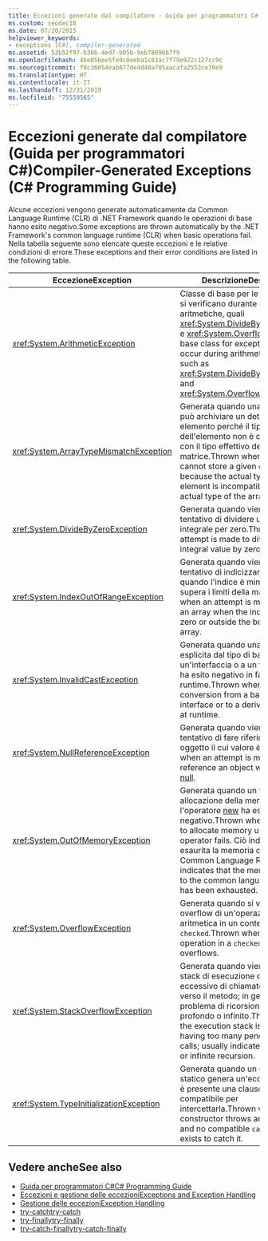 ```yaml
---
title: Eccezioni generate dal compilatore - Guida per programmatori C#
ms.custom: seodec18
ms.date: 07/20/2015
helpviewer_keywords:
- exceptions [C#], compiler-generated
ms.assetid: 53b52f97-b366-4ed7-b05b-9eb78096b7f9
ms.openlocfilehash: 4be85bee5fe9c0eeba1c83ac7f79e922c127cc9c
ms.sourcegitcommit: f8c36054eab877de4d40a705aacafa2552ce70e9
ms.translationtype: HT
ms.contentlocale: it-IT
ms.lasthandoff: 12/31/2019
ms.locfileid: "75559565"
---
```

# <a name="compiler-generated-exceptions-c-programming-guide"></a><span data-ttu-id="c0fa9-102">Eccezioni generate dal compilatore (Guida per programmatori C#)</span><span class="sxs-lookup"><span data-stu-id="c0fa9-102">Compiler-Generated Exceptions (C# Programming Guide)</span></span>
<span data-ttu-id="c0fa9-103">Alcune eccezioni vengono generate automaticamente da Common Language Runtime (CLR) di .NET Framework quando le operazioni di base hanno esito negativo.</span><span class="sxs-lookup"><span data-stu-id="c0fa9-103">Some exceptions are thrown automatically by the .NET Framework's common language runtime (CLR) when basic operations fail.</span></span> <span data-ttu-id="c0fa9-104">Nella tabella seguente sono elencate queste eccezioni e le relative condizioni di errore.</span><span class="sxs-lookup"><span data-stu-id="c0fa9-104">These exceptions and their error conditions are listed in the following table.</span></span>  
  
|<span data-ttu-id="c0fa9-105">Eccezione</span><span class="sxs-lookup"><span data-stu-id="c0fa9-105">Exception</span></span>|<span data-ttu-id="c0fa9-106">Descrizione</span><span class="sxs-lookup"><span data-stu-id="c0fa9-106">Description</span></span>|  
|---------------|-----------------|  
|<xref:System.ArithmeticException>|<span data-ttu-id="c0fa9-107">Classe di base per le eccezioni che si verificano durante operazioni aritmetiche, quali <xref:System.DivideByZeroException> e <xref:System.OverflowException>.</span><span class="sxs-lookup"><span data-stu-id="c0fa9-107">A base class for exceptions that occur during arithmetic operations, such as <xref:System.DivideByZeroException> and <xref:System.OverflowException>.</span></span>|  
|<xref:System.ArrayTypeMismatchException>|<span data-ttu-id="c0fa9-108">Generata quando una matrice non può archiviare un determinato elemento perché il tipo effettivo dell'elemento non è compatibile con il tipo effettivo della matrice.</span><span class="sxs-lookup"><span data-stu-id="c0fa9-108">Thrown when an array cannot store a given element because the actual type of the element is incompatible with the actual type of the array.</span></span>|  
|<xref:System.DivideByZeroException>|<span data-ttu-id="c0fa9-109">Generata quando viene eseguito un tentativo di dividere un valore integrale per zero.</span><span class="sxs-lookup"><span data-stu-id="c0fa9-109">Thrown when an attempt is made to divide an integral value by zero.</span></span>|  
|<xref:System.IndexOutOfRangeException>|<span data-ttu-id="c0fa9-110">Generata quando viene eseguito un tentativo di indicizzare una matrice, quando l'indice è minore di zero o supera i limiti della matrice.</span><span class="sxs-lookup"><span data-stu-id="c0fa9-110">Thrown when an attempt is made to index an array when the index is less than zero or outside the bounds of the array.</span></span>|  
|<xref:System.InvalidCastException>|<span data-ttu-id="c0fa9-111">Generata quando una conversione esplicita dal tipo di base a un'interfaccia o a un tipo derivato ha esito negativo in fase di runtime.</span><span class="sxs-lookup"><span data-stu-id="c0fa9-111">Thrown when an explicit conversion from a base type to an interface or to a derived type fails at runtime.</span></span>|  
|<xref:System.NullReferenceException>|<span data-ttu-id="c0fa9-112">Generata quando viene eseguito un tentativo di fare riferimento a un oggetto il cui valore è [null](../../language-reference/keywords/null.md).</span><span class="sxs-lookup"><span data-stu-id="c0fa9-112">Thrown when an attempt is made to reference an object whose value is [null](../../language-reference/keywords/null.md).</span></span>|  
|<xref:System.OutOfMemoryException>|<span data-ttu-id="c0fa9-113">Generata quando un tentativo di allocazione della memoria tramite l'operatore [new](../../language-reference/operators/new-operator.md) ha esito negativo.</span><span class="sxs-lookup"><span data-stu-id="c0fa9-113">Thrown when an attempt to allocate memory using the [new](../../language-reference/operators/new-operator.md) operator fails.</span></span> <span data-ttu-id="c0fa9-114">Ciò indica che è stata esaurita la memoria disponibile per Common Language Runtime.</span><span class="sxs-lookup"><span data-stu-id="c0fa9-114">This indicates that the memory available to the common language runtime has been exhausted.</span></span>|  
|<xref:System.OverflowException>|<span data-ttu-id="c0fa9-115">Generata quando si verifica un overflow di un'operazione aritmetica in un contesto `checked`.</span><span class="sxs-lookup"><span data-stu-id="c0fa9-115">Thrown when an arithmetic operation in a `checked` context overflows.</span></span>|  
|<xref:System.StackOverflowException>|<span data-ttu-id="c0fa9-116">Generata quando viene esaurito lo stack di esecuzione da un numero eccessivo di chiamate in sospeso verso il metodo; in genere indica un problema di ricorsione molto profondo o infinito.</span><span class="sxs-lookup"><span data-stu-id="c0fa9-116">Thrown when the execution stack is exhausted by having too many pending method calls; usually indicates a very deep or infinite recursion.</span></span>|  
|<xref:System.TypeInitializationException>|<span data-ttu-id="c0fa9-117">Generata quando un costruttore statico genera un'eccezione e non è presente una clausola `catch` compatibile per intercettarla.</span><span class="sxs-lookup"><span data-stu-id="c0fa9-117">Thrown when a static constructor throws an exception and no compatible `catch` clause exists to catch it.</span></span>|  
  
## <a name="see-also"></a><span data-ttu-id="c0fa9-118">Vedere anche</span><span class="sxs-lookup"><span data-stu-id="c0fa9-118">See also</span></span>

- [<span data-ttu-id="c0fa9-119">Guida per programmatori C#</span><span class="sxs-lookup"><span data-stu-id="c0fa9-119">C# Programming Guide</span></span>](../index.md)
- [<span data-ttu-id="c0fa9-120">Eccezioni e gestione delle eccezioni</span><span class="sxs-lookup"><span data-stu-id="c0fa9-120">Exceptions and Exception Handling</span></span>](./index.md)
- [<span data-ttu-id="c0fa9-121">Gestione delle eccezioni</span><span class="sxs-lookup"><span data-stu-id="c0fa9-121">Exception Handling</span></span>](./exception-handling.md)
- [<span data-ttu-id="c0fa9-122">try-catch</span><span class="sxs-lookup"><span data-stu-id="c0fa9-122">try-catch</span></span>](../../language-reference/keywords/try-catch.md)
- [<span data-ttu-id="c0fa9-123">try-finally</span><span class="sxs-lookup"><span data-stu-id="c0fa9-123">try-finally</span></span>](../../language-reference/keywords/try-finally.md)
- [<span data-ttu-id="c0fa9-124">try-catch-finally</span><span class="sxs-lookup"><span data-stu-id="c0fa9-124">try-catch-finally</span></span>](../../language-reference/keywords/try-catch-finally.md)
